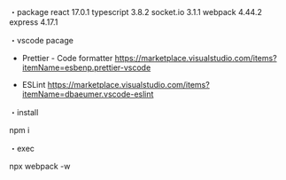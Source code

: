 ・package
react 17.0.1
typescript 3.8.2
socket.io 3.1.1
webpack 4.44.2
express 4.17.1

・vscode pacage

- Prettier - Code formatter
  https://marketplace.visualstudio.com/items?itemName=esbenp.prettier-vscode

- ESLint
  https://marketplace.visualstudio.com/items?itemName=dbaeumer.vscode-eslint

・install

npm i

・exec

npx webpack -w
